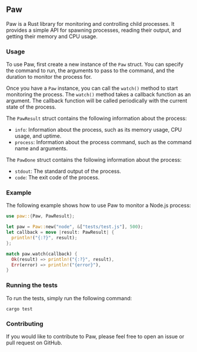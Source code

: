 ## Paw

Paw is a Rust library for monitoring and controlling child processes. It provides a simple API for spawning processes, reading their output, and getting their memory and CPU usage.

### Usage

To use Paw, first create a new instance of the `Paw` struct. You can specify the command to run, the arguments to pass to the command, and the duration to monitor the process for.

Once you have a `Paw` instance, you can call the `watch()` method to start monitoring the process. The `watch()` method takes a callback function as an argument. The callback function will be called periodically with the current state of the process.

The `PawResult` struct contains the following information about the process:

- `info`: Information about the process, such as its memory usage, CPU usage, and uptime.
- `process`: Information about the process command, such as the command name and arguments.

The `PawDone` struct contains the following information about the process:

- `stdout`: The standard output of the process.
- `code`: The exit code of the process.

### Example

The following example shows how to use Paw to monitor a Node.js process:

```rust
use paw::{Paw, PawResult};

let paw = Paw::new("node", &["tests/test.js"], 500);
let callback = move |result: PawResult| {
  println!("{:?}", result);
};

match paw.watch(callback) {
  Ok(result) => println!("{:?}", result),
  Err(error) => println!("{error}"),
}
```

### Running the tests

To run the tests, simply run the following command:

```
cargo test
```

### Contributing

If you would like to contribute to Paw, please feel free to open an issue or pull request on GitHub.
